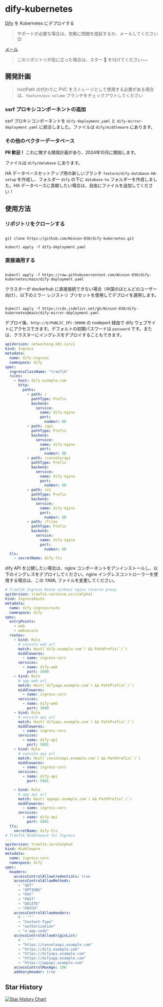 # dify-kubernetes

[Dify](https://dify.ai/)  を Kubernetes にデプロイする

> サポートが必要な場合は、気軽に問題を提起するか、メールしてください 😊

[メール](mailto:a623719265@gmail.com)

> このリポジトリが役に立った場合は、スター 🌟 を付けてください~~

## 開発計画

> hostPath の代わりに PVC をストレージとして使用する必要がある場合は、`feature/pvc-volume` ブランチをチェックアウトしてください

### ssrf プロキシコンポーネントの追加

ssrf プロキシコンポーネントを `dify-deployment.yaml` と `dify-mirror-deployment.yaml` に統合しました。ファイルは `dify/middleware` にあります。

### その他のベクターデータベース

**PR 歓迎！**
これに関する開発計画があり、2024年10月に開始します。

ファイルは `dify/database` にあります。

HA データベースセットアップ用の新しいブランチ `feature/dify-database-HA-setup` を作成し、フォルダー `dify` の下に `database-ha` フォルダーを作成しました。HA データベースに貢献したい場合は、自由にファイルを追加してください！

## 使用方法

### リポジトリをクローンする

```shell

git clone https://github.com/Winson-030/dify-kubernetes.git

kubectl apply -f dify-deployment.yaml

```

### 直接適用する

```shell

kubectl apply -f https://raw.githubusercontent.com/Winson-030/dify-kubernetes/main/dify-deployment.yaml

```

クラスターが dockerhub に直接接続できない場合（中国のほとんどのユーザー向け）、以下のミラー レジストリ プリセットを使用してデプロイを適用します。

```shell

kubectl apply -f https://cdn.jsdelivr.net/gh/Winson-030/dify-kubernetes@main/dify-mirror-deployment.yaml

```

デプロイ後、`http://$(PUBLIC_IP):30000` の nodeport 経由で dify ウェブサイトにアクセスできます。デフォルトの初期パスワードは `password` です。または、クラスターにイングレスをデプロイすることもできます。

```yaml
apiVersion: networking.k8s.io/v1
kind: Ingress
metadata:
  name: dify-ingress
  namespace: dify
spec:
  ingressClassName: "traefik"
  rules:
    - host: dify.example.com
      http:
        paths:
          - path: /
            pathType: Prefix
            backend:
              service:
                name: dify-nginx
                port:
                  number: 80
          - path: /api
            pathType: Prefix
            backend:
              service:
                name: dify-nginx
                port:
                  number: 80
          - path: /console/api
            pathType: Prefix
            backend:
              service:
                name: dify-nginx
                port:
                  number: 80
          - path: /v1
            pathType: Prefix
            backend:
              service:
                name: dify-nginx
                port:
                  number: 80
          - path: /files
            pathType: Prefix
            backend:
              service:
                name: dify-nginx
                port:
                  number: 80
  tls:
    - secretName: dify-tls
```

dify API を公開したい場合は、nginx コンポーネントをアンインストールし、以下のイングレスをデプロイしてください。nginx イングレスコントローラーを使用する場合は、この YAML ファイルを変更してください。

```yaml
# Traefik Ingress Route without nginx reverse proxy
apiVersion: traefik.containo.us/v1alpha1
kind: IngressRoute
metadata:
  name: dify-ingressroute
  namespace: dify
spec:
  entryPoints:
    - web
    - websecure
  routes:
    - kind: Rule
      # console web url
      match: Host(`dify.example.com`) && PathPrefix(`/`)
      middlewares:
        - name: ingress-cors
      services:
        - name: dify-web
          port: 3000
    - kind: Rule
      # app web url
      match: Host(`difyapp.example.com`) && PathPrefix(`/`)
      middlewares:
        - name: ingress-cors
      services:
        - name: dify-web
          port: 3000
    - kind: Rule
      # service api url
      match: Host(`difyapi.example.com`) && PathPrefix(`/`)
      middlewares:
        - name: ingress-cors
      services:
        - name: dify-api
          port: 5001
    - kind: Rule
      # console api url
      match: Host(`consoleapi.example.com`) && PathPrefix(`/`)
      middlewares:
        - name: ingress-cors
      services:
        - name: dify-api
          port: 5001

    - kind: Rule
      # app api url
      match: Host(`appapi.example.com`) && PathPrefix(`/`)
      middlewares:
        - name: ingress-cors
      services:
        - name: dify-api
          port: 5001
  tls:
    secretName: dify-tls
# Traefik Middleware for Ingress
---
apiVersion: traefik.io/v1alpha1
kind: Middleware
metadata:
  name: ingress-cors
  namespace: dify
spec:
  headers:
    accessControlAllowCredentials: true
    accessControlAllowMethods:
      - "GET"
      - "OPTIONS"
      - "PUT"
      - "POST"
      - "DELETE"
      - "PATCH"
    accessControlAllowHeaders:
      # - "*"
      - "Content-Type"
      - "authorization"
      - "x-app-code"
    accessControlAllowOriginList:
      # - "*"
      - "https://consoleapi.example.com"
      - "https://dify.example.com"
      - "https://difyapi.example.com"
      - "https://difyapp.example.com"
      - "https://appapi.example.com"
    accessControlMaxAge: 100
    addVaryHeader: true
```

## Star History

[![Star History Chart](https://api.star-history.com/svg?repos=Winson-030/dify-kubernetes&type=Date)](https://star-history.com/#Winson-030/dify-kubernetes&Date)
